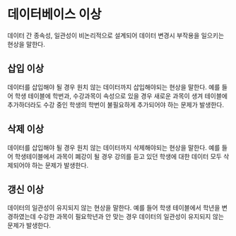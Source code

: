 # 데이터베이스 이상

데이터 간 종속성, 일관성이 비논리적으로 설계되어 데이터 변경시 부작용을 일으키는 현상을 말한다.

## 삽입 이상

데이터를 삽입해야 될 경우 원치 않는 데이터까지 삽입해야되는 현상을 말한다. 예를 들어 학생 테이블에 학번과, 수강과목이 속성으로 있을 경우 새로운 과목이 생겨 테이블에 추가하더라도 수강 중인 학생의 학번이 불필요하게 추가되어야 하는 문제가 발생한다.

## 삭제 이상

데이터를 삽입해야 될 경우 원치 않는 데이터까지 삭제해야되는 현상을 말한다. 예를 들어 학생테이블에서 과목이 폐강이 될 경우 강의를 듣고 있던 학생에 대한 데이터 모두 삭제되어야 하는 문제가 발생한다.

## 갱신 이상

데이터의 일관성이 유지되지 않는 현상을 말한다. 예를 들어 학생 테이블에서 학년을 변경하였는데 수강한 과목이 필요학년과 안 맞는 경우 데이터의 일관성이 유지되지 않는 문제가 발생한다.